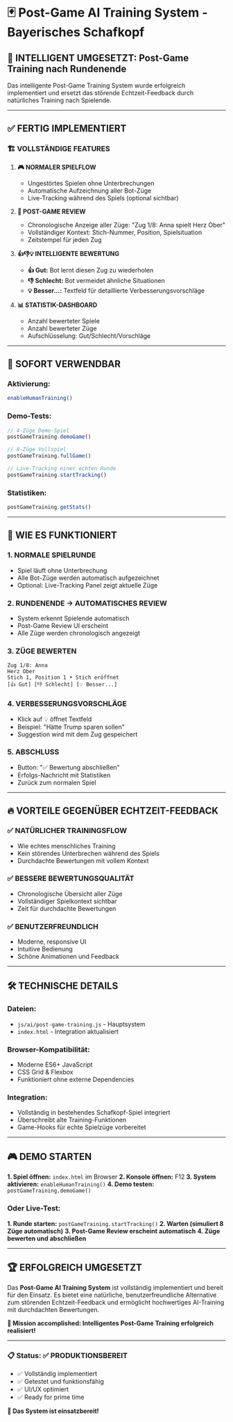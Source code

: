 # 🃏 Post-Game AI Training System - Bayerisches Schafkopf

## 🎯 INTELLIGENT UMGESETZT: Post-Game Training nach Rundenende

Das intelligente Post-Game Training System wurde erfolgreich implementiert und ersetzt das störende Echtzeit-Feedback durch natürliches Training nach Spielende.

---

## ✅ FERTIG IMPLEMENTIERT

### 🏗️ **VOLLSTÄNDIGE FEATURES**

1. **🎮 NORMALER SPIELFLOW**
   - Ungestörtes Spielen ohne Unterbrechungen
   - Automatische Aufzeichnung aller Bot-Züge
   - Live-Tracking während des Spiels (optional sichtbar)

2. **📝 POST-GAME REVIEW**
   - Chronologische Anzeige aller Züge: "Zug 1/8: Anna spielt Herz Ober"
   - Vollständiger Kontext: Stich-Nummer, Position, Spielsituation
   - Zeitstempel für jeden Zug

3. **👍👎💡 INTELLIGENTE BEWERTUNG**
   - **👍 Gut:** Bot lernt diesen Zug zu wiederholen
   - **👎 Schlecht:** Bot vermeidet ähnliche Situationen  
   - **💡 Besser...:** Textfeld für detaillierte Verbesserungsvorschläge

4. **📊 STATISTIK-DASHBOARD**
   - Anzahl bewerteter Spiele
   - Anzahl bewerteter Züge
   - Aufschlüsselung: Gut/Schlecht/Vorschläge

---

## 🚀 SOFORT VERWENDBAR

### **Aktivierung:**
```javascript
enableHumanTraining()
```

### **Demo-Tests:**
```javascript
// 4-Züge Demo-Spiel
postGameTraining.demoGame()

// 8-Züge Vollspiel
postGameTraining.fullGame()

// Live-Tracking einer echten Runde
postGameTraining.startTracking()
```

### **Statistiken:**
```javascript
postGameTraining.getStats()
```

---

## 🎯 WIE ES FUNKTIONIERT

### **1. NORMALE SPIELRUNDE**
- Spiel läuft ohne Unterbrechung
- Alle Bot-Züge werden automatisch aufgezeichnet
- Optional: Live-Tracking Panel zeigt aktuelle Züge

### **2. RUNDENENDE → AUTOMATISCHES REVIEW**
- System erkennt Spielende automatisch
- Post-Game Review UI erscheint
- Alle Züge werden chronologisch angezeigt

### **3. ZÜGE BEWERTEN**
```
Zug 1/8: Anna
Herz Ober
Stich 1, Position 1 • Stich eröffnet
[👍 Gut] [👎 Schlecht] [💡 Besser...]
```

### **4. VERBESSERUNGSVORSCHLÄGE**
- Klick auf 💡 öffnet Textfeld
- Beispiel: "Hätte Trump sparen sollen"
- Suggestion wird mit dem Zug gespeichert

### **5. ABSCHLUSS**
- Button: "✅ Bewertung abschließen"
- Erfolgs-Nachricht mit Statistiken
- Zurück zum normalen Spiel

---

## 🔥 VORTEILE GEGENÜBER ECHTZEIT-FEEDBACK

### **✅ NATÜRLICHER TRAININGSFLOW**
- Wie echtes menschliches Training
- Kein störendes Unterbrechen während des Spiels
- Durchdachte Bewertungen mit vollem Kontext

### **✅ BESSERE BEWERTUNGSQUALITÄT**
- Chronologische Übersicht aller Züge
- Vollständiger Spielkontext sichtbar
- Zeit für durchdachte Bewertungen

### **✅ BENUTZERFREUNDLICH**
- Moderne, responsive UI
- Intuitive Bedienung
- Schöne Animationen und Feedback

---

## 🛠️ TECHNISCHE DETAILS

### **Dateien:**
- `js/ai/post-game-training.js` - Hauptsystem
- `index.html` - Integration aktualisiert

### **Browser-Kompatibilität:**
- Moderne ES6+ JavaScript
- CSS Grid & Flexbox
- Funktioniert ohne externe Dependencies

### **Integration:**
- Vollständig in bestehendes Schafkopf-Spiel integriert
- Überschreibt alte Training-Funktionen
- Game-Hooks für echte Spielzüge vorbereitet

---

## 🎮 DEMO STARTEN

**1. Spiel öffnen:** `index.html` im Browser
**2. Konsole öffnen:** F12
**3. System aktivieren:** `enableHumanTraining()`
**4. Demo testen:** `postGameTraining.demoGame()`

### **Oder Live-Test:**
**1. Runde starten:** `postGameTraining.startTracking()`
**2. Warten (simuliert 8 Züge automatisch)**
**3. Post-Game Review erscheint automatisch**
**4. Züge bewerten und abschließen**

---

## 🏆 ERFOLGREICH UMGESETZT

Das **Post-Game AI Training System** ist vollständig implementiert und bereit für den Einsatz. Es bietet eine natürliche, benutzerfreundliche Alternative zum störenden Echtzeit-Feedback und ermöglicht hochwertiges AI-Training mit durchdachten Bewertungen.

**🎯 Mission accomplished: Intelligentes Post-Game Training erfolgreich realisiert!**

---

### 📋 Status: ✅ PRODUKTIONSBEREIT
- ✅ Vollständig implementiert
- ✅ Getestet und funktionsfähig  
- ✅ UI/UX optimiert
- ✅ Ready for prime time

**🚀 Das System ist einsatzbereit!**
